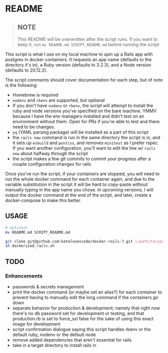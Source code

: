 # README

> ## NOTE
>
> This README will be overwritten after the script runs. If you want to keep it, run `mv README.md SCRIPT_README.md` before running the script

This script is what I use on my local machine to spin up a Rails app with postgres in docker containers. It requests an app name (defaults to the directory it's in), a Ruby version (defaults to 3.2.3), and a Node version (defaults to 20.12.2).

The script comments should cover documentation for each step, but of note is the following:

- Homebrew is required
- `nodenv` and `rbenv` are supported, but optional
- If you don't have `nodenv` or `rbenv`, the script will attempt to install the ruby and node versions you've specified on the bare machine. YMMV because I have the env managers installed and didn't test on an environment without them. Open for PRs if you're able to test and there need to be changes.
- `yq` (YAML parsing package) will be installed as a part of this script
- the `rails new` command is run in the same directory the script is in, and it sets up `esbuild` and `postcss`, and removes `minitest` as I prefer rspec. If you want another configuration, you'll want to edit the line w/ `rails new` about halfway through the script
- the script makes a few git commits to commit your progress after a couple configuration changes for rails

Once you've run the script, if your containers are stopped, you will need to run the whole docker command for each container again, and due to the variable substitution in the script it will be hard to copy-paste without manually typing in the app name you chose. In upcoming versions, I will output the docker command at the end of the script, and later, create a docker-compose to make this better.

## USAGE

```sh
# optional
mv README.md SCRIPT_README.md

git clone git@github.com:katelovescode/docker-rails-7.git [/path/to/your/app/directory]
sh dockerized_rails.sh
```

## TODO

### Enhancements

- passwords & secrets management
- print the docker command (or maybe set an alias?) for each container to prevent having to manually edit the long command if the containers go down
- separate behavior for production & development; namely that right now there's no db password set for development or testing, and that production.rb is set to force_ssl false for the sake of using this exact image for development
- script confirmation dialogue saying this script handles rbenv or the default ruby, nodenv or the default node
- remove added dependencies that aren't essential for rails
- take in a target directory to install rails in
